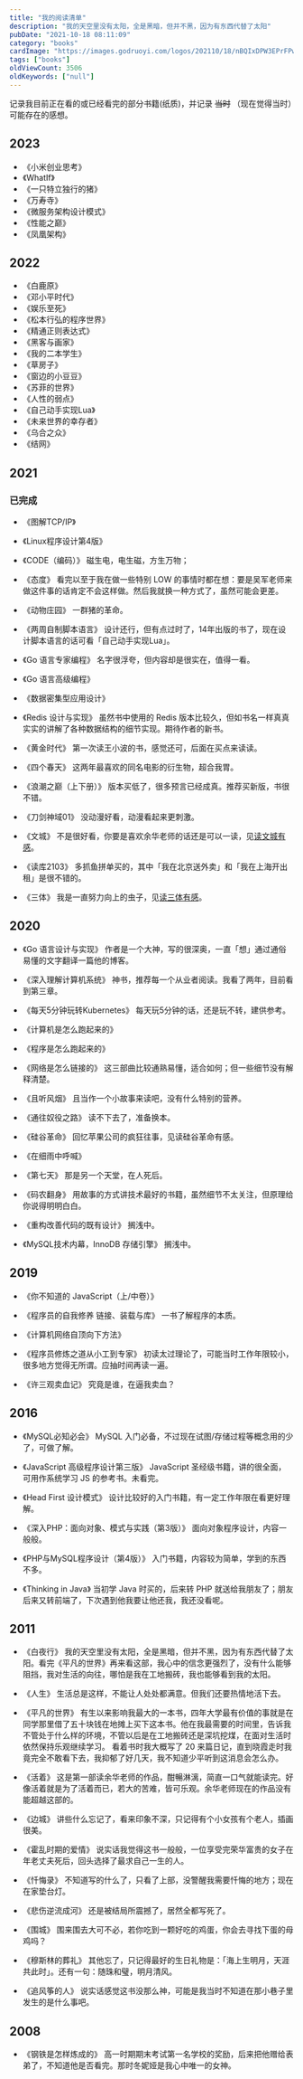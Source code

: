 ```yaml
---
title: "我的阅读清单"
description: "我的天空里没有太阳，全是黑暗，但并不黑，因为有东西代替了太阳"
pubDate: "2021-10-18 08:11:09"
category: "books"
cardImage: "https://images.godruoyi.com/logos/202110/18/nBQIxDPW3EPrFPwY8QJiMBtnMW6hgGE1bguvykwf.jpeg"
tags: ["books"]
oldViewCount: 3506
oldKeywords: ["null"]
---
```


记录我目前正在看的或已经看完的部分书籍(纸质)，并记录 ~~当时~~ （现在觉得当时）可能存在的感想。

## 2023

* 《小米创业思考》
* 《WhatIf》
* 《一只特立独行的猪》
* 《万寿寺》
* 《微服务架构设计模式》
* 《性能之巅》
* 《凤凰架构》


## 2022

* 《白鹿原》
* 《邓小平时代》
* 《娱乐至死》
* 《松本行弘的程序世界》
* 《精通正则表达式》
* 《黑客与画家》
* 《我的二本学生》
* 《草房子》
* 《窗边的小豆豆》
* 《苏菲的世界》
* 《人性的弱点》
* 《自己动手实现Lua》
* 《未来世界的幸存者》
* 《乌合之众》
* 《结网》

## 2021

### 已完成

* 《图解TCP/IP》
* 《Linux程序设计第4版》
* 《CODE（编码）》
磁生电，电生磁，方生万物；

* 《态度》
看完以至于我在做一些特别 LOW 的事情时都在想：要是吴军老师来做这件事的话肯定不会这样做。然后我就换一种方式了，虽然可能会更差。

* 《动物庄园》
一群猪的革命。

* 《两周自制脚本语言》
设计还行，但有点过时了，14年出版的书了，现在设计脚本语言的话可看「自己动手实现Lua」。

* 《Go 语言专家编程》
名字很浮夸，但内容却是很实在，值得一看。

* 《Go 语言高级编程》
* 《数据密集型应用设计》
* 《Redis 设计与实现》
虽然书中使用的 Redis 版本比较久，但如书名一样真真实实的讲解了各种数据结构的细节实现。期待作者的新书。

* 《黄金时代》
第一次读王小波的书，感觉还可，后面在买点来读读。

* 《四个春天》
这两年最喜欢的同名电影的衍生物，超合我胃。

* 《浪潮之巅（上下册）》
版本买低了，很多预言已经成真。推荐买新版，书很不错。

* 《刀剑神域01》
没动漫好看，动漫看起来更刺激。

* 《文城》
不是很好看，你要是喜欢余华老师的话还是可以一读，见[读文城有感](https://godruoyi.com/posts/wencheng)。

* 《读库2103》
多抓鱼拼单买的，其中「我在北京送外卖」和「我在上海开出租」是很不错的。

* 《三体》
我是一直努力向上的虫子，见[读三体有感](https://godruoyi.com/posts/three-body)。

## 2020

* 《Go 语言设计与实现》
作者是一个大神，写的很深奥，一直「想」通过通俗易懂的文字翻译一篇他的博客。

* 《深入理解计算机系统》
神书，推荐每一个从业者阅读。我看了两年，目前看到第三章。

* 《每天5分钟玩转Kubernetes》
每天玩5分钟的话，还是玩不转，建供参考。

* 《计算机是怎么跑起来的》
* 《程序是怎么跑起来的》
* 《网络是怎么链接的》
这三部曲比较通熟易懂，适合如何；但一些细节没有解释清楚。

* 《且听风烟》
且当作一个小故事来读吧，没有什么特别的营养。

* 《通往奴役之路》
读不下去了，准备换本。

* 《硅谷革命》
回忆苹果公司的疯狂往事，见读硅谷革命有感。

* 《在细雨中呼喊》
* 《第七天》
那是另一个天堂，在人死后。

* 《码农翻身》
用故事的方式讲技术最好的书籍，虽然细节不太关注，但原理给你说得明明白白。

* 《重构改善代码的既有设计》
搁浅中。

* 《MySQL技术内幕，InnoDB 存储引擎》
搁浅中。

## 2019
* 《你不知道的 JavaScript（上/中卷）》
* 《程序员的自我修养 链接、装载与库》
一书了解程序的本质。

* 《计算机网络自顶向下方法》
* 《程序员修炼之道从小工到专家》
初读太过理论了，可能当时工作年限较小，很多地方觉得无所谓。应抽时间再读一遍。

* 《许三观卖血记》
究竟是谁，在逼我卖血？

## 2016
* 《MySQL必知必会》
MySQL 入门必备，不过现在试图/存储过程等概念用的少了，可做了解。

* 《JavaScript 高级程序设计第三版》
JavaScript 圣经级书籍，讲的很全面，可用作系统学习 JS 的参考书。未看完。

* 《Head First 设计模式》
设计比较好的入门书籍，有一定工作年限在看更好理解。

* 《深入PHP：面向对象、模式与实践（第3版）》
面向对象程序设计，内容一般般。

* 《PHP与MySQL程序设计（第4版）》
入门书籍，内容较为简单，学到的东西不多。

* 《Thinking in Java》
当初学 Java 时买的，后来转 PHP 就送给我朋友了；朋友后来又转前端了，下次遇到他我要让他还我，我还没看呢。

## 2011
* 《白夜行》
我的天空里没有太阳，全是黑暗，但并不黑，因为有东西代替了太阳。看完《平凡的世界》再来看这部，我心中的信念更强烈了，没有什么能够阻挡，我对生活的向往，哪怕是我在工地搬砖，我也能够看到我的太阳。

* 《人生》
生活总是这样，不能让人处处都满意。但我们还要热情地活下去。

* 《平凡的世界》
有生以来影响我最大的一本书，四年大学最有价值的事就是在同学那里借了五十块钱在地摊上买下这本书。他在我最需要的时间里，告诉我不管处于什么样的环境，不管以后是在工地搬砖还是深坑挖煤，在面对生活时依然保持乐观继续学习。
看着书时我大概写了 20 来篇日记，直到晓霞走时我竟完全不敢看下去，我抑郁了好几天，我不知道少平听到这消息会怎么办。

* 《活着》
这是第一部读余华老师的作品，酣暢淋漓，简直一口气就能读完。好像活着就是为了活着而已，若大的苦难，皆可乐观。余华老师现在的作品没有能超越这部的。

* 《边城》
讲些什么忘记了，看来印象不深，只记得有个小女孩有个老人，插画很美。

* 《霍乱时期的爱情》
说实话我觉得这书一般般，一位享受完荣华富贵的女子在年老丈夫死后，回头选择了最求自己一生的人。

* 《忏悔录》
不知道写的什么了，只看了上部，没警醒我需要忏悔的地方；现在在家垫台灯。

* 《悲伤逆流成河》
还是被结局所震撼了，居然全都写死了。

* 《围城》
围来围去大可不必，若你吃到一颗好吃的鸡蛋，你会去寻找下蛋的母鸡吗？

* 《穆斯林的葬礼》
其他忘了，只记得最好的生日礼物是：「海上生明月，天涯共此时」。还有一句：随珠和璧，明月清风。

* 《追风筝的人》
说实话感觉这书没那么神，可能是我当时不知道在那小巷子里发生的是什么事吧。

## 2008
* 《钢铁是怎样炼成的》
高一时期期末考试第一名学校的奖励，后来把他赠给表弟了，不知道他是否看完。那时冬妮娅是我心中唯一的女神。
